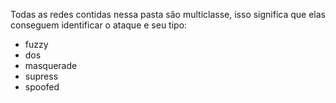 Todas as redes contidas nessa pasta são multiclasse, isso significa que elas conseguem 
identificar o ataque e seu tipo:
* fuzzy
* dos
* masquerade
* supress
* spoofed